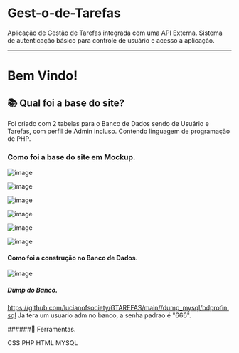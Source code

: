# Gest-o-de-Tarefas
Aplicação de Gestão de Tarefas integrada com uma API Externa.
Sistema de autenticação básico para controle de usuário e acesso á aplicação.

----------------------------------------------------------------------------

# Bem Vindo!

 

## 📚 Qual foi a base do site?

 Foi criado com 2 tabelas para o Banco de Dados sendo de Usuário e Tarefas, com perfil de Admin incluso. Contendo linguagem de programação de PHP.


### Como foi a base do site em Mockup.

![image](https://github.com/lucianofsociety/Gest-o-de-Tarefas/assets/106563026/701ba862-87fd-4e49-93fd-58d4a0bc3afc)


![image](https://github.com/lucianofsociety/Gest-o-de-Tarefas/assets/106563026/2f96c103-0af7-4991-a77b-4d720ad23c8c)

![image](https://github.com/lucianofsociety/Gest-o-de-Tarefas/assets/106563026/e73b12c8-9a1c-463a-b19a-849a95360e28)

![image](https://github.com/lucianofsociety/Gest-o-de-Tarefas/assets/106563026/8494cc91-d7ea-4cfb-b081-ed1ab046a3f0)

![image](https://github.com/lucianofsociety/Gest-o-de-Tarefas/assets/106563026/e90c4645-7550-48cb-8a61-8228b78885c4)

![image](https://github.com/lucianofsociety/Gest-o-de-Tarefas/assets/106563026/b95fe70f-9479-421d-a477-ec179cd2fcf5)



#### Como foi a construção no Banco de Dados.

![image](https://github.com/lucianofsociety/Gest-o-de-Tarefas/assets/106563026/2fbadb74-aae9-4d29-a350-f0ee6d4b7e8c)

##### Dump do Banco.

https://github.com/lucianofsociety/GTAREFAS/main//dump_mysql/bdprofin.sql
Ja tera um usuario adm no banco, a senha padrao é "666".


######🔨 Ferramentas.

CSS
PHP
HTML
MYSQL


